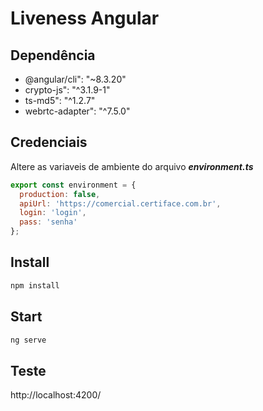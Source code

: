# Liveness Angular


##  Dependência 
* @angular/cli": "~8.3.20"
* crypto-js": "^3.1.9-1"
* ts-md5": "^1.2.7"
* webrtc-adapter": "^7.5.0"

## Credenciais
Altere as variaveis de ambiente do arquivo ***environment.ts***
```javascript
export const environment = {
  production: false,
  apiUrl: 'https://comercial.certiface.com.br',
  login: 'login',
  pass: 'senha'
};
```

## Install
```typescript
npm install
```

## Start
```typescript
ng serve
```

## Teste
 http://localhost:4200/ 
